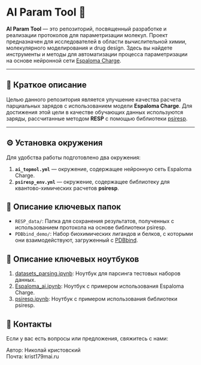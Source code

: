 # AI Param Tool 🧬

**AI Param Tool** — это репозиторий, посвященный разработке и реализации протоколов для параметризации молекул. Проект предназначен для исследователей в области вычислительной химии, молекулярного моделирования и drug design. Здесь вы найдете инструменты и методы для автоматизации процесса параметризации на основе нейронной сети [Espaloma Charge](https://github.com/choderalab/espaloma-charge/tree/main).

---

## 🚀 Краткое описание

Целью данного репозитория является улучшение качества расчета парциальных зарядов с использованием модели **Espaloma Charge**. Для достижения этой цели в качестве обучающих данных используются заряды, рассчитанные методом **RESP** с помощью библиотеки [psiresp](https://github.com/lilyminium/psiresp).

---

## ⚙️ Установка окружения

Для удобства работы подготовлено два окружения:

1. **`ai_topmol.yml`** — окружение, содержащее нейронную сеть Espaloma Charge.
2. **`psiresp_env.yml`** — окружение, содержащее библиотеку для квантово-химических расчетов **psiresp**.

## 📁 Описание ключевых папок

- `RESP_data/`: Папка для сохранения результатов, полученных с использованием протокола на основе библиотеки psiresp.
- `PDBbind_demo/`: Набор биохимических лигандов и белков, с которыми они взаимодействуют, загруженный с [PDBbind](https://www.pdbbind-plus.org.cn/download).

## 📁 Описание ключевых ноутбуков 

1. [datasets_parsing.ipynb]('datasets_parsing.ipynb'): Ноутбук для парсинга тестовых наборов данных.
2. [Espaloma_ai.ipynb]('Espaloma_ai.ipynb'): Ноутбук с примером использования Espaloma Charge.
3. [psiresp.ipynb]('psiresp.ipynb'): Ноутбук с примером использования библиотеки psiresp.

## 📧 Контакты

Если у вас есть вопросы или предложения, свяжитесь с нами:

Автор: Николай кристовский\
Почта: krist179mai.ru
